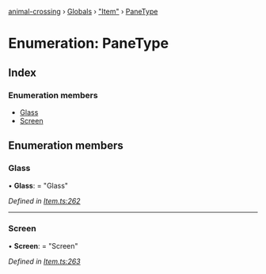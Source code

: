 [animal-crossing](../README.md) › [Globals](../globals.md) › ["Item"](../modules/_item_.md) › [PaneType](_item_.panetype.md)

# Enumeration: PaneType

## Index

### Enumeration members

* [Glass](_item_.panetype.md#glass)
* [Screen](_item_.panetype.md#screen)

## Enumeration members

###  Glass

• **Glass**: = "Glass"

*Defined in [Item.ts:262](https://github.com/Norviah/animal-crossing/blob/3d769dc/module/types/Item.ts#L262)*

___

###  Screen

• **Screen**: = "Screen"

*Defined in [Item.ts:263](https://github.com/Norviah/animal-crossing/blob/3d769dc/module/types/Item.ts#L263)*
